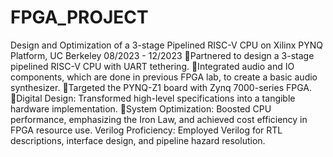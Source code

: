 # FPGA_PROJECT
Design and Optimization of a 3-stage Pipelined RISC-V CPU on Xilinx PYNQ Platform, UC Berkeley      08/2023 - 12/2023
Partnered to design a 3-stage pipelined RISC-V CPU with UART tethering.
Integrated audio and IO components, which are done in previous FPGA lab, to create a basic audio synthesizer.
Targeted the PYNQ-Z1 board with Zynq 7000-series FPGA.
Digital Design: Transformed high-level specifications into a tangible hardware implementation.
System Optimization: Boosted CPU performance, emphasizing the Iron Law, and achieved cost efficiency in FPGA resource use.
Verilog Proficiency: Employed Verilog for RTL descriptions, interface design, and pipeline hazard resolution.
